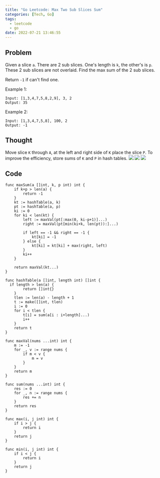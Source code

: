 ```yaml
---
title: "Go Leetcode: Max Two Sub Slices Sum"
categories: [Tech, Go]
tags:
  - leetcode
  - go
date: 2022-07-21 13:46:55
---
```

## Problem
Given a slice `a`. There are 2 sub slices. One's length is `k`, the other's is `p`.
These 2 sub slices are not overlaid. Find the max sum of the 2 sub slices.

Return `-1` if can't find one.

Example 1:
```
Input: [1,3,4,7,5,8,2,9], 3, 2
Output: 35
```

Example 2:
```
Input: [1,3,4,7,5,8], 100, 2
Output: -1
```
## Thought
Move slice `K` through `A`, at the left and right side of `K` place the slice `P`.
To improve the efficiency, store sums of `K` and `P` in hash tables.
![](thought.png)
![](hash1.png)
![](hash2.png)
<!-- ![](sum.png) -->

## Code
```golang
func maxSum(a []int, k, p int) int {
	if k+p > len(a) {
		return -1
	}
	kt := hashTable(a, k)
	pt := hashTable(a, p)
	ki := 0
	for ki < len(kt) {
		left := maxVal(pt[:max(0, ki-p+1)]...)
		right := maxVal(pt[min(ki+k, len(pt)):]...)

		if left == -1 && right == -1 {
			kt[ki] = -1
		} else {
			kt[ki] = kt[ki] + max(right, left)
		}
		ki++
	}

	return maxVal(kt...)
}

func hashTable(a []int, length int) []int {
  if length > len(a) {
		return []int{}
	}
	tlen := len(a) - length + 1
	t := make([]int, tlen)
	i := 0
	for i < tlen {
		t[i] = sum(a[i : i+length]...)
		i++
	}
	return t
}

func maxVal(nums ...int) int {
	m := -1
	for _, v := range nums {
		if m < v {
			m = v
		}
	}
	return m
}

func sum(nums ...int) int {
	res := 0
	for _, n := range nums {
		res += n
	}
	return res
}

func max(i, j int) int {
	if i > j {
		return i
	}
	return j
}

func min(i, j int) int {
	if i < j {
		return i
	}
	return j
}

```
